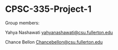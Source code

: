 # CPSC-335-Project-1

Group members:

Yahya Nashawati
yahyanashawati@csu.fullerton.edu

Chance Bellon
Chancebellon@csu.fullerton.edu
